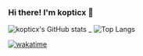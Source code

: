 ### Hi there! I'm kopticx 👋

![kopticx's GitHub stats](https://github-readme-stats.vercel.app/api?username=kopticx&show_icons=true&theme=radical)
_
![Top Langs](https://github-readme-stats.vercel.app/api/top-langs/?username=kopticx&layout=compact&show_icons=true&theme=radical)

[![wakatime](https://wakatime.com/badge/user/018c895f-d1e9-48db-acc1-839e204bb90b.svg)](https://wakatime.com/@018c895f-d1e9-48db-acc1-839e204bb90b)
